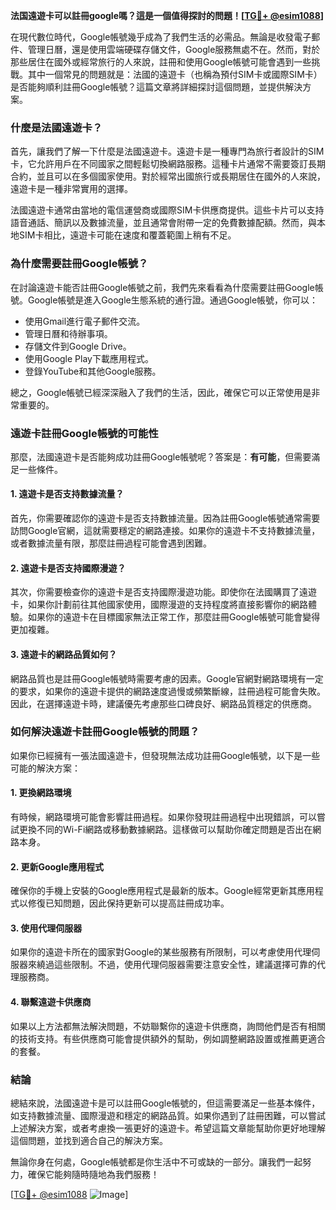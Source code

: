 **法国遠遊卡可以註冊google嗎？這是一個值得探討的問題！[[TG💪+ @esim1088](https://t.me/s/esim1088)]**

在現代數位時代，Google帳號幾乎成為了我們生活的必需品。無論是收發電子郵件、管理日曆，還是使用雲端硬碟存儲文件，Google服務無處不在。然而，對於那些居住在國外或經常旅行的人來說，註冊和使用Google帳號可能會遇到一些挑戰。其中一個常見的問題就是：法國的遠遊卡（也稱為預付SIM卡或國際SIM卡）是否能夠順利註冊Google帳號？這篇文章將詳細探討這個問題，並提供解決方案。

### **什麼是法國遠遊卡？**

首先，讓我們了解一下什麼是法國遠遊卡。遠遊卡是一種專門為旅行者設計的SIM卡，它允許用戶在不同國家之間輕鬆切換網路服務。這種卡片通常不需要簽訂長期合約，並且可以在多個國家使用。對於經常出國旅行或長期居住在國外的人來說，遠遊卡是一種非常實用的選擇。

法國遠遊卡通常由當地的電信運營商或國際SIM卡供應商提供。這些卡片可以支持語音通話、簡訊以及數據流量，並且通常會附帶一定的免費數據配額。然而，與本地SIM卡相比，遠遊卡可能在速度和覆蓋範圍上稍有不足。

### **為什麼需要註冊Google帳號？**

在討論遠遊卡能否註冊Google帳號之前，我們先來看看為什麼需要註冊Google帳號。Google帳號是進入Google生態系統的通行證。通過Google帳號，你可以：

- 使用Gmail進行電子郵件交流。
- 管理日曆和待辦事項。
- 存儲文件到Google Drive。
- 使用Google Play下載應用程式。
- 登錄YouTube和其他Google服務。

總之，Google帳號已經深深融入了我們的生活，因此，確保它可以正常使用是非常重要的。

### **遠遊卡註冊Google帳號的可能性**

那麼，法國遠遊卡是否能夠成功註冊Google帳號呢？答案是：**有可能**，但需要滿足一些條件。

#### **1. 遠遊卡是否支持數據流量？**

首先，你需要確認你的遠遊卡是否支持數據流量。因為註冊Google帳號通常需要訪問Google官網，這就需要穩定的網路連接。如果你的遠遊卡不支持數據流量，或者數據流量有限，那麼註冊過程可能會遇到困難。

#### **2. 遠遊卡是否支持國際漫遊？**

其次，你需要檢查你的遠遊卡是否支持國際漫遊功能。即使你在法國購買了遠遊卡，如果你計劃前往其他國家使用，國際漫遊的支持程度將直接影響你的網路體驗。如果你的遠遊卡在目標國家無法正常工作，那麼註冊Google帳號可能會變得更加複雜。

#### **3. 遠遊卡的網路品質如何？**

網路品質也是註冊Google帳號時需要考慮的因素。Google官網對網路環境有一定的要求，如果你的遠遊卡提供的網路速度過慢或頻繁斷線，註冊過程可能會失敗。因此，在選擇遠遊卡時，建議優先考慮那些口碑良好、網路品質穩定的供應商。

### **如何解決遠遊卡註冊Google帳號的問題？**

如果你已經擁有一張法國遠遊卡，但發現無法成功註冊Google帳號，以下是一些可能的解決方案：

#### **1. 更換網路環境**

有時候，網路環境可能會影響註冊過程。如果你發現註冊過程中出現錯誤，可以嘗試更換不同的Wi-Fi網路或移動數據網路。這樣做可以幫助你確定問題是否出在網路本身。

#### **2. 更新Google應用程式**

確保你的手機上安裝的Google應用程式是最新的版本。Google經常更新其應用程式以修復已知問題，因此保持更新可以提高註冊成功率。

#### **3. 使用代理伺服器**

如果你的遠遊卡所在的國家對Google的某些服務有所限制，可以考慮使用代理伺服器來繞過這些限制。不過，使用代理伺服器需要注意安全性，建議選擇可靠的代理服務商。

#### **4. 聯繫遠遊卡供應商**

如果以上方法都無法解決問題，不妨聯繫你的遠遊卡供應商，詢問他們是否有相關的技術支持。有些供應商可能會提供額外的幫助，例如調整網路設置或推薦更適合的套餐。

### **結論**

總結來說，法國遠遊卡是可以註冊Google帳號的，但這需要滿足一些基本條件，如支持數據流量、國際漫遊和穩定的網路品質。如果你遇到了註冊困難，可以嘗試上述解決方案，或者考慮換一張更好的遠遊卡。希望這篇文章能幫助你更好地理解這個問題，並找到適合自己的解決方案。

無論你身在何處，Google帳號都是你生活中不可或缺的一部分。讓我們一起努力，確保它能夠隨時隨地為我們服務！

[[TG💪+ @esim1088](https://t.me/s/esim1088) ![Image](https://i.postimg.cc/4NQfJmqS/Snipaste-2025-05-13-00-14-12.png)]